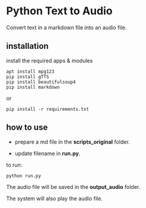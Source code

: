 # Python Text to Audio

Convert text in a markdown file into an audio file.

## installation

install the required apps & modules

```
apt install mpg123
pip install gTTS
pip install beautifulsoup4
pip install markdown
```

or

```
pip install -r requirements.txt
```

## how to use

+ prepare a md file in the **scripts_original** folder.

+ update filename in **run.py**.

to run:

```
python run.py
```

The audio file will be saved in the **output_audio** folder.

The system will also play the audio file.